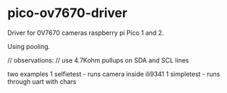 # pico-ov7670-driver
Driver for 0V7670 cameras raspberry pi Pico 1 and 2.


Using pooling.


// observations:
// use 4.7Kohm pullups on SDA and SCL lines


two examples
1 selfietest - runs camera inside ili9341
1 simpletest - runs through uart with chars